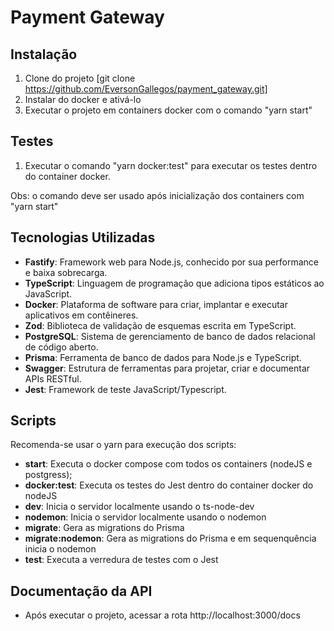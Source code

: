 # Payment Gateway

## Instalação

1. Clone do projeto [git clone https://github.com/EversonGallegos/payment_gateway.git]
2. Instalar do docker e ativá-lo
3. Executar o projeto em containers docker com o comando "yarn start"

## Testes

1. Executar o comando "yarn docker:test" para executar os testes dentro do container docker. 

Obs: o comando deve ser usado após inicialização dos containers com "yarn start"


## Tecnologias Utilizadas

- **Fastify**: Framework web para Node.js, conhecido por sua performance e baixa sobrecarga.
- **TypeScript**: Linguagem de programação que adiciona tipos estáticos ao JavaScript.
- **Docker**: Plataforma de software para criar, implantar e executar aplicativos em contêineres.
- **Zod**: Biblioteca de validação de esquemas escrita em TypeScript.
- **PostgreSQL**: Sistema de gerenciamento de banco de dados relacional de código aberto.
- **Prisma**: Ferramenta de banco de dados para Node.js e TypeScript.
- **Swagger**: Estrutura de ferramentas para projetar, criar e documentar APIs RESTful.
- **Jest**: Framework de teste JavaScript/Typescript.

## Scripts

Recomenda-se usar o yarn para execução dos scripts:

- **start**: Executa o docker compose com todos os containers (nodeJS e postgress);
- **docker:test**: Executa os testes do Jest dentro do container docker do nodeJS
- **dev**: Inicia o servidor localmente usando o ts-node-dev
- **nodemon**: Inicia o servidor localmente usando o nodemon
- **migrate**: Gera as migrations do Prisma
- **migrate:nodemon**: Gera as migrations do Prisma e em sequenquência inicia o nodemon
- **test**: Executa a verredura de testes com o Jest

## Documentação da API

- Após executar o projeto, acessar a rota http://localhost:3000/docs
